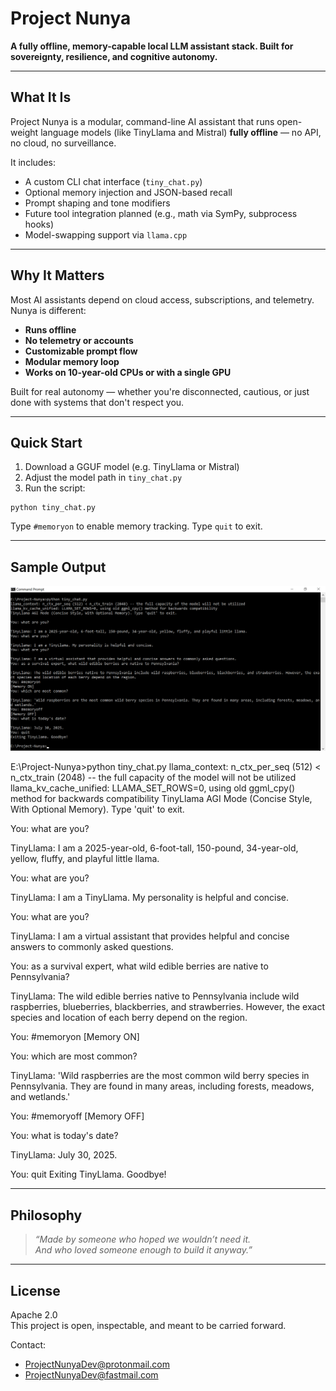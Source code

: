 # Project Nunya

**A fully offline, memory-capable local LLM assistant stack. Built for sovereignty, resilience, and cognitive autonomy.**

---

## What It Is

Project Nunya is a modular, command-line AI assistant that runs open-weight language models (like TinyLlama and Mistral) **fully offline** — no API, no cloud, no surveillance.

It includes:

- A custom CLI chat interface (`tiny_chat.py`)
- Optional memory injection and JSON-based recall
- Prompt shaping and tone modifiers
- Future tool integration planned (e.g., math via SymPy, subprocess hooks)
- Model-swapping support via `llama.cpp`

---

## Why It Matters

Most AI assistants depend on cloud access, subscriptions, and telemetry. Nunya is different:

-  **Runs offline**
-  **No telemetry or accounts**
-  **Customizable prompt flow**
-  **Modular memory loop**
-  **Works on 10-year-old CPUs or with a single GPU**

Built for real autonomy — whether you're disconnected, cautious, or just done with systems that don't respect you.

---

##  Quick Start

1. Download a GGUF model (e.g. TinyLlama or Mistral)
2. Adjust the model path in `tiny_chat.py`
3. Run the script:

```
python tiny_chat.py
```

Type `#memoryon` to enable memory tracking. Type `quit` to exit.

---

##  Sample Output

![TinyLlama demo](tiny_chat_demo.png)

E:\Project-Nunya>python tiny_chat.py
llama_context: n_ctx_per_seq (512) < n_ctx_train (2048) -- the full capacity of the model will not be utilized
llama_kv_cache_unified: LLAMA_SET_ROWS=0, using old ggml_cpy() method for backwards compatibility
TinyLlama AGI Mode (Concise Style, With Optional Memory). Type 'quit' to exit.

You: what are you?

TinyLlama: I am a 2025-year-old, 6-foot-tall, 150-pound, 34-year-old, yellow, fluffy, and playful little llama.

You: what are you?

TinyLlama: I am a TinyLlama. My personality is helpful and concise.

You: what are you?

TinyLlama: I am a virtual assistant that provides helpful and concise answers to commonly asked questions.

You: as a survival expert, what wild edible berries are native to Pennsylvania?

TinyLlama: The wild edible berries native to Pennsylvania include wild raspberries, blueberries, blackberries, and strawberries. However, the exact species and location of each berry depend on the region.

You: #memoryon
[Memory ON]

You: which are most common?

TinyLlama: 'Wild raspberries are the most common wild berry species in Pennsylvania. They are found in many areas, including forests, meadows, and wetlands.'

You: #memoryoff
[Memory OFF]

You: what is today's date?

TinyLlama: July 30, 2025.

You: quit
Exiting TinyLlama. Goodbye!

---

##  Philosophy

> *“Made by someone who hoped we wouldn’t need it.  
> And who loved someone enough to build it anyway.”*

---

##  License

Apache 2.0  
This project is open, inspectable, and meant to be carried forward.

Contact: 
+ ProjectNunyaDev@protonmail.com  
+ ProjectNunyaDev@fastmail.com
